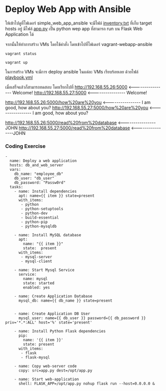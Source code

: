# Deploy Web App with Ansible

ให้เข้าไปดูที่โฟเดอร์​ simple_web_app_ansible
จะมีไฟล์​ [inventory.txt](vagrant-webapp-ansible/inventory.txt) ที่เก็บ target hosts อยู่
มีไฟล์​ [app.py](vagrant-webapp-ansible/app.py) เป็น python wep app ที่สามารถ run บน Flask Web Application ได้

จากนั้นให้ทำการสร้าง VMs โดยใช้คำสั่ง 
โดยเข้าไปที่โฟเดอร์ vagrant-webapp-ansible
```
vagrant status

vagrant up
```

ในการสร้าง VMs จะมีการ deploy ansible ในแต่ละ VMs เรียบร้อยเลย ด้วยไฟล์​ [playbook.yml](vagrant-webapp-ansible/playbook.yml)

เมื่อเสร็จแล้วก็สามารถทดสอบ โดยเรียกไปที่ 
http://192.168.55.26:5000    <---------------- Welcome!
http://192.168.55.27:5000   <---------------- Welcome!

http://192.168.55.26:5000/how%20are%20you    <---------------- I am good, how about you?
http://192.168.55.27:5000/how%20are%20you    <---------------- I am good, how about you?

http://192.168.55.26:5000/read%20from%20database    <----------------JOHN
http://192.168.55.27:5000/read%20from%20database    <----------------JOHN

### Coding Exercise
```
-
  name: Deploy a web application
  hosts: db_and_web_server
  vars:
    db_name: "employee_db"
    db_user: "db_user"
    db_password: "Passw0rd"
  tasks:
    - name: Install dependencies
      apt: name={{ item }} state=present
      with_items:
       - python
       - python-setuptools
       - python-dev
       - build-essential
       - python-pip
       - python-mysqldb

    - name: Install MySQL database
      apt:
        name: "{{ item }}"
        state:  present
      with_items:
       - mysql-server
       - mysql-client

    - name: Start Mysql Service
      service:
        name: mysql
        state: started
        enabled: yes

    - name: Create Application Database
      mysql_db: name={{ db_name }} state=present


    - name: Create Application DB User
      mysql_user: name={{ db_user }} password={{ db_password }} priv='*.*:ALL' host='%' state='present'

    - name: Install Python Flask dependencies
      pip:
        name: '{{ item }}'
        state: present
      with_items:
       - flask
       - flask-mysql

    - name: Copy web-server code
      copy: src=app.py dest=/opt/app.py

    - name: Start web-application
      shell: FLASK_APP=/opt/app.py nohup flask run --host=0.0.0.0 &
```